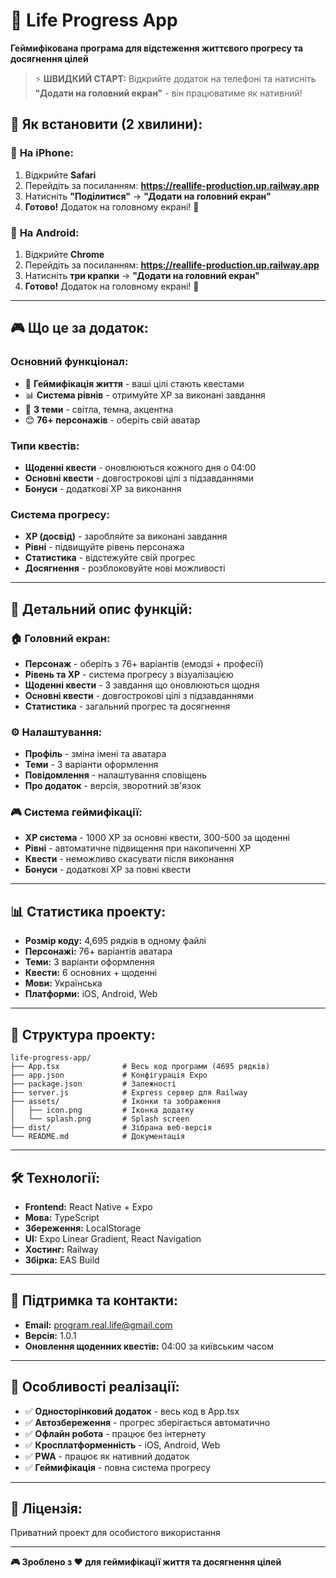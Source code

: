 # 🎯 Life Progress App

**Геймифікована програма для відстеження життєвого прогресу та досягнення цілей**

> ⚡ **ШВИДКИЙ СТАРТ:** Відкрийте додаток на телефоні та натисніть **"Додати на головний екран"** - він працюватиме як нативний!

## 🚀 **Як встановити (2 хвилини):**

### 📱 **На iPhone:**
1. Відкрийте **Safari**
2. Перейдіть за посиланням: **https://reallife-production.up.railway.app**
3. Натисніть **"Поділитися"** → **"Додати на головний екран"**
4. **Готово!** Додаток на головному екрані! 🎉

### 🤖 **На Android:**
1. Відкрийте **Chrome**
2. Перейдіть за посиланням: **https://reallife-production.up.railway.app**
3. Натисніть **три крапки** → **"Додати на головний екран"**
4. **Готово!** Додаток на головному екрані! 🎉

---

## 🎮 **Що це за додаток:**

### **Основний функціонал:**
- 🎯 **Геймифікація життя** - ваші цілі стають квестами
- 📊 **Система рівнів** - отримуйте XP за виконані завдання
- 🎨 **3 теми** - світла, темна, акцентна
- 😊 **76+ персонажів** - оберіть свій аватар

### **Типи квестів:**
- **Щоденні квести** - оновлюються кожного дня о 04:00
- **Основні квести** - довгострокові цілі з підзавданнями
- **Бонуси** - додаткові XP за виконання

### **Система прогресу:**
- **XP (досвід)** - заробляйте за виконані завдання
- **Рівні** - підвищуйте рівень персонажа
- **Статистика** - відстежуйте свій прогрес
- **Досягнення** - розблоковуйте нові можливості

---

## 🎯 **Детальний опис функцій:**

### **🏠 Головний екран:**
- **Персонаж** - оберіть з 76+ варіантів (емодзі + професії)
- **Рівень та XP** - система прогресу з візуалізацією
- **Щоденні квести** - 3 завдання що оновлюються щодня
- **Основні квести** - довгострокові цілі з підзавданнями
- **Статистика** - загальний прогрес та досягнення

### **⚙️ Налаштування:**
- **Профіль** - зміна імені та аватара
- **Теми** - 3 варіанти оформлення
- **Повідомлення** - налаштування сповіщень
- **Про додаток** - версія, зворотний зв'язок

### **🎮 Система геймифікації:**
- **XP система** - 1000 XP за основні квести, 300-500 за щоденні
- **Рівні** - автоматичне підвищення при накопиченні XP
- **Квести** - неможливо скасувати після виконання
- **Бонуси** - додаткові XP за повні квести

---

## 📊 **Статистика проекту:**

- **Розмір коду:** 4,695 рядків в одному файлі
- **Персонажі:** 76+ варіантів аватара
- **Теми:** 3 варіанти оформлення
- **Квести:** 6 основних + щоденні
- **Мови:** Українська
- **Платформи:** iOS, Android, Web

---

## 📁 **Структура проекту:**

```
life-progress-app/
├── App.tsx              # Весь код програми (4695 рядків)
├── app.json             # Конфігурація Expo
├── package.json         # Залежності
├── server.js            # Express сервер для Railway
├── assets/              # Іконки та зображення
│   ├── icon.png         # Іконка додатку
│   └── splash.png       # Splash screen
├── dist/                # Зібрана веб-версія
└── README.md            # Документація
```

---

## 🛠️ **Технології:**

- **Frontend:** React Native + Expo
- **Мова:** TypeScript
- **Збереження:** LocalStorage
- **UI:** Expo Linear Gradient, React Navigation
- **Хостинг:** Railway
- **Збірка:** EAS Build

---

## 📧 **Підтримка та контакти:**

- **Email:** program.real.life@gmail.com
- **Версія:** 1.0.1
- **Оновлення щоденних квестів:** 04:00 за київським часом

---

## 🎯 **Особливості реалізації:**

- ✅ **Односторінковий додаток** - весь код в App.tsx
- ✅ **Автозбереження** - прогрес зберігається автоматично
- ✅ **Офлайн робота** - працює без інтернету
- ✅ **Кросплатформенність** - iOS, Android, Web
- ✅ **PWA** - працює як нативний додаток
- ✅ **Геймифікація** - повна система прогресу

---

## 📄 **Ліцензія:**

Приватний проект для особистого використання

---

**🎮 Зроблено з ❤️ для геймифікації життя та досягнення цілей**

